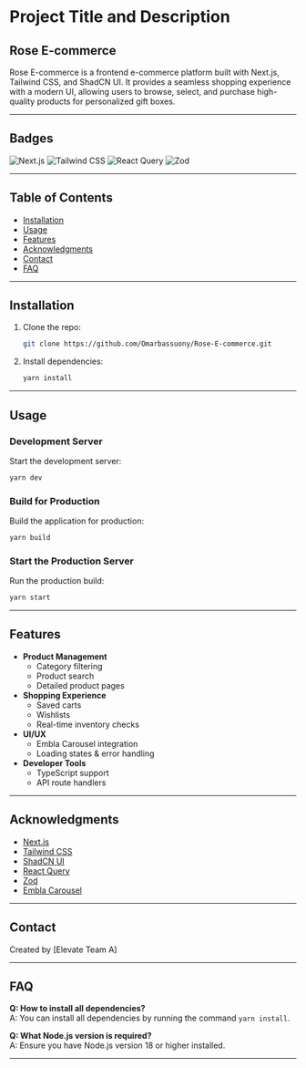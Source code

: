 # Project Title and Description

## Rose E-commerce
Rose E-commerce is a frontend e-commerce platform built with Next.js, Tailwind CSS, and ShadCN UI. It provides a seamless shopping experience with a modern UI, allowing users to browse, select, and purchase high-quality products for personalized gift boxes.

---

## Badges

![Next.js](https://img.shields.io/badge/Next.js-Framework-black?logo=next.js)
![Tailwind CSS](https://img.shields.io/badge/TailwindCSS-Utility--First-blue?logo=tailwindcss)
![React Query](https://img.shields.io/badge/React%20Query-State%20Management-orange?logo=react)
![Zod](https://img.shields.io/badge/Zod-Schema%20Validation-blueviolet)

---

## Table of Contents

- [Installation](#installation)
- [Usage](#usage)
- [Features](#features)
- [Acknowledgments](#acknowledgments)
- [Contact](#contact)
- [FAQ](#faq)

---

## Installation

1. Clone the repo:
   ```bash
   git clone https://github.com/Omarbassuony/Rose-E-commerce.git
   ```
2. Install dependencies:
   ```bash
   yarn install
   ```

---

## Usage

### Development Server
Start the development server:
```bash
yarn dev
```

### Build for Production
Build the application for production:
```bash
yarn build
```

### Start the Production Server
Run the production build:
```bash
yarn start
```

---

## Features

- **Product Management**
  - Category filtering
  - Product search
  - Detailed product pages
- **Shopping Experience**
  - Saved carts
  - Wishlists
  - Real-time inventory checks
- **UI/UX**
  - Embla Carousel integration
  - Loading states & error handling
- **Developer Tools**
  - TypeScript support
  - API route handlers

---

## Acknowledgments

- [Next.js](https://nextjs.org/)
- [Tailwind CSS](https://tailwindcss.com/)
- [ShadCN UI](https://ui.shadcn.com/)
- [React Query](https://tanstack.com/query/latest)
- [Zod](https://zod.dev/)
- [Embla Carousel](https://www.embla-carousel.com/)

---

## Contact

Created by [Elevate Team A]

---

## FAQ

**Q: How to install all dependencies?**  
A: You can install all dependencies by running the command `yarn install`.  

**Q: What Node.js version is required?**  
A: Ensure you have Node.js version 18 or higher installed.  

---
